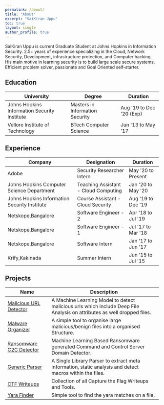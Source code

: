 ```yaml
---
permalink: /about/
title: "About"
excerpt: "SaiKiran Uppu"
toc: true
layout: single
author_profile: true
---
```


SaiKiran Uppu is current Graduate Student at Johns Hopkins in Information Security. 2.5+ years of experience specializing in the Cloud, Network Security, Development, infrastructure protection, and Computer hacking. His main motive in learning security is to build large scale secure systems. Efficient problem solver, passionate and Goal Oriented self-starter.


## Education

| University                                        | Degree               | Duration| 
| ------------------------------------------- | ---------------------------- |------------------------ |
| Johns Hopkins Information Security Institute | Masters in Information Security | Aug '19 to Dec '20 (Exp)|
| Vellore Institute of Technology | BTech Computer Science | Jun '13 to May '17 |


## Experience

| Company                                        | Designation               | Duration| 
| ------------------------------------------- | ---------------------------- |------------------------ |
| Adobe | Security Researcher Intern | May '20 to Present |
| Johns Hopkins Computer Science Department | Teaching Assistant - Cloud Computing | Jan '20 to May '20 | 
| Johns Hopkins Information Security Institute | Course Assistant - Cloud Security | Aug '19 to Dec '19 |
| Netskope,Bangalore | Software Engineer - 2 | Apr '18 to Jul '19 |
| Netskope,Bangalore | Software Engineer - 1 | Jul '17 to Mar '18 |
| Netskope,Bangalore | Software Intern | Jan '17 to Jun '17 |
| Krify,Kakinada | Summer Intern | Jun '15 to Jul '15 |

## Projects

| Name                                        | Description                                           |
| ------------------------------------------- | ----------------------------------------------------- |
| [Malicious URL Detector](https://github.com/uppusaikiran/Malicious-URL-Detector) | A Machine Learning Model to detect malicious urls which include Deep File Analysis on attributes as well dropped files. |
| [Malware Organizer](https://github.com/uppusaikiran/malware-organiser) | A simple tool to organise large malicious/benign files into a organised Structure. |
| [Ransomware C2C Detector](https://github.com/uppusaikiran/ransom_c2c_detector) | Machine Learning Based Ransomware generated Command and Control Server Domain Detector. |
| [Generic Parser](https://github.com/uppusaikiran/generic-parser) | A Single Library Parser to extract meta information, static analysis and detect macros within the files. |
| [CTF Writeups](https://github.com/uppusaikiran/CTFWriteups) | Collection of all Capture the Flag Writeups and Tools. |
| [Yara Finder](https://github.com/uppusaikiran/yara-finder) | Simple tool to find the yara matches on a file. |

